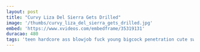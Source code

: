 ```yaml
---
layout: post
title: "Curvy Liza Del Sierra Gets Drilled"
image: '/thumbs/curvy_liza_del_sierra_gets_drilled.jpg'
embed: 'https://www.xvideos.com/embedframe/35319131'
duracao: 480
tags: 'teen hardcore ass blowjob fuck young bigcock penetration cute sweet innocent stretching big-cock big-dick huge-cock big-penis'
---
```

